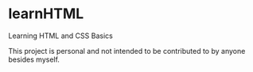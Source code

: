 # learnHTML
Learning HTML and CSS Basics


This project is personal and not intended to be contributed to by anyone besides myself.
